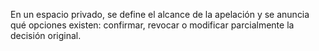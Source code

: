 En un espacio privado, se define el alcance de la apelación y se anuncia qué opciones existen: confirmar, revocar o modificar parcialmente la decisión original.  